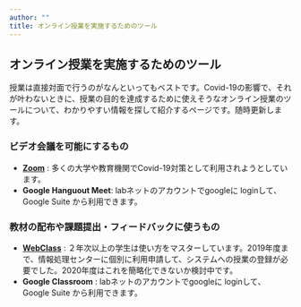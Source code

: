 ```yaml
---
author: ""
title: オンライン授業を実施するためのツール
---
```


## オンライン授業を実施するためのツール

授業は直接対面で行うのがなんといってもベストです。Covid-19の影響で、それが叶わないときに、授業の目的を達成するために使えそうなオンライン授業のツールについて、わかりやすい情報を探して紹介するページです。随時更新します。

### ビデオ会議を可能にするもの
- [**Zoom**](/online_ed/zoom.html) :  多くの大学や教育機関でCovid-19対策として利用されようとしています。
- **Google Hanguout Meet**:  labネットのアカウントでgoogleに loginして、Google Suite から利用できます。

### 教材の配布や課題提出・フィードバックに使うもの
- [**WebClass**](./webclass.html) :  ２年次以上の学生は使い方をマスターしています。2019年度まで、情報処理センターに個別に利用申請して、システムへの授業の登録が必要でした。2020年度はこれを簡略化できないか検討中です。
- **Google Classroom** :  labネットのアカウントでgoogleに loginして、Google Suite から利用できます。
